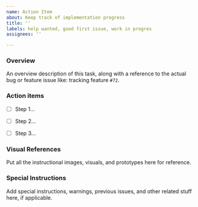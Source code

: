 ```yaml
---
name: Action Item
about: Keep track of implementation progress
title: ''
labels: help wanted, good first issue, work in progres
assignees: ''

---
```


### Overview
An overview description of this task, along with a reference to the actual bug or feature issue like: tracking feature `#72`. 

### Action items

- [ ]  Step 1...
- [ ]  Step 2...
- [ ]  Step 3...


### Visual References
Put all the instructional images, visuals, and prototypes here for reference.

### Special Instructions
Add special instructions, warnings, previous issues, and other related stuff here, if applicable.
